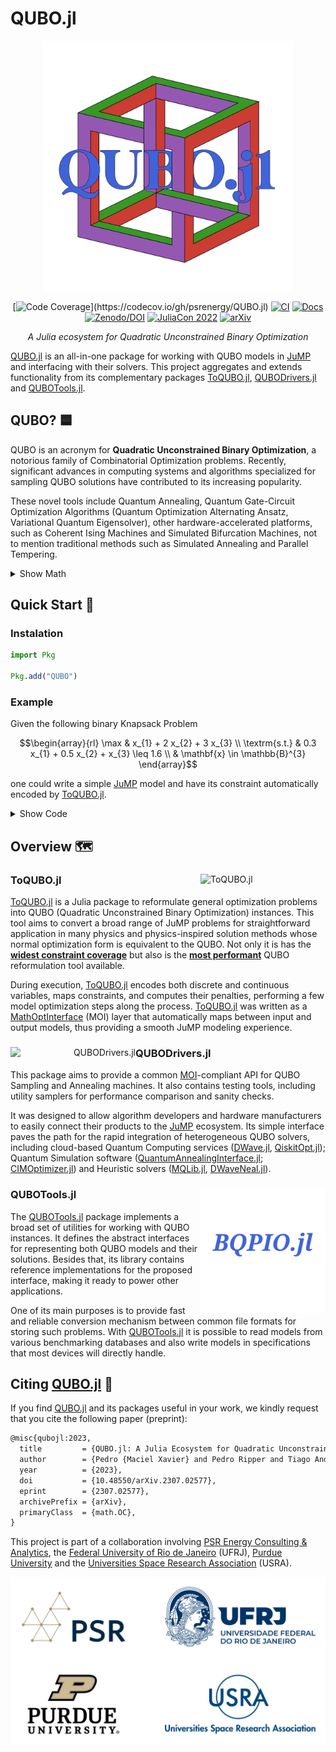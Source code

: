 # QUBO.jl

<div align="center">

<a href="/docs/src/assets/">
    <img src="/docs/src/assets/logo.svg" width=400px alt="QUBO.jl" />
</a>

[![Code Coverage](https://codecov.io/gh/psrenergy/QUBO.jl/branch/master/graph/badge.svg?token=ECM5OQ9T67")](https://codecov.io/gh/psrenergy/QUBO.jl)
[![CI](https://github.com/psrenergy/QUBO.jl/actions/workflows/ci.yml/badge.svg?branch=master)](https://github.com/psrenergy/QUBO.jl/actions/workflows/ci.yml)
[![Docs](https://img.shields.io/badge/docs-dev-blue.svg)](https://psrenergy.github.io/QUBO.jl/QUBO.jl/dev)
[![Zenodo/DOI](https://zenodo.org/badge/614041491.svg)](https://zenodo.org/badge/latestdoi/614041491)
[![JuliaCon 2022](https://img.shields.io/badge/JuliaCon-2022-9558b2)](https://www.youtube.com/watch?v=OTmzlTbqdNo)
[![arXiv](https://img.shields.io/badge/arXiv-2307.02577-b31b1b.svg)](https://arxiv.org/abs/2307.02577)

*A Julia ecosystem for Quadratic Unconstrained Binary Optimization*

</div>

[QUBO.jl](https://github.com/psrenergy/QUBO.jl) is an all-in-one package for working with QUBO models in [JuMP](https://github.com/jump-dev/JuMP.jl) and interfacing with their solvers.
This project aggregates and extends functionality from its complementary packages [ToQUBO.jl](https://github.com/psrenergy/ToQUBO.jl), [QUBODrivers.jl](https://github.com/psrenergy/QUBODrivers.jl) and [QUBOTools.jl](https://github.com/psrenergy/QUBOTools.jl).

## QUBO? 🟦

QUBO is an acronym for **Quadratic Unconstrained Binary Optimization**, a notorious family of Combinatorial Optimization problems.
Recently, significant advances in computing systems and algorithms specialized for sampling QUBO solutions have contributed to its increasing popularity.

These novel tools include Quantum Annealing, Quantum Gate-Circuit Optimization Algorithms (Quantum Optimization Alternating Ansatz, Variational Quantum Eigensolver), other hardware-accelerated platforms, such as Coherent Ising Machines and Simulated Bifurcation Machines, not to mention traditional methods such as Simulated Annealing and Parallel Tempering.

<details>
    <summary>Show Math</summary>

Mathematically speaking, this kind of optimization problem is defined by models of the form

$$
\begin{array}{rl}
    \min & \alpha \left[\mathbf{x}' Q\,\mathbf{x} + \mathbf{\ell}' \mathbf{x} + \beta \right] \\
    \textrm{s.t.} & \mathbf{x} \in \lbrace{0, 1}\rbrace^{n}
\end{array}
$$

where $\min$ and $\max$ are interchangeable under sign inversion and spin variables $\mathbf{s} \in \lbrace{\pm1}\rbrace^{n}$ may be employed by taking $s = 2x - 1$ as convention.

In other words, it is an optimization model with a **quadratic objective function** on **binary variables** and **no constraints**.

Despite being very simple, these models are capable of representing other nonconvex global optimization problems.

</details>

## Quick Start 🚀

### Instalation

```julia
import Pkg

Pkg.add("QUBO")
```

### Example

Given the following binary Knapsack Problem

```math
\begin{array}{rl}
\max          & x_{1} + 2 x_{2} + 3 x_{3} \\
\textrm{s.t.} & 0.3 x_{1} + 0.5 x_{2} + x_{3} \leq 1.6 \\
              & \mathbf{x} \in \mathbb{B}^{3}
\end{array}
```

one could write a simple [JuMP](https://jump.dev) model and have its constraint automatically encoded by [ToQUBO.jl](https://github.com/psrenergy/ToQUBO.jl).

<details>
    <summary>Show Code</summary>

```julia
using JuMP
using QUBO

model = Model(() -> ToQUBO.Optimizer(ExactSampler.Optimizer))

@variable(model, x[1:3], Bin)
@objective(model, Max, x[1] + 2 * x[2] + 3 * x[3])
@constraint(model, 0.3 * x[1] + 0.5 * x[2] + x[3] <= 1.6)

optimize!(model)

for i = 1:result_count(model)
    xi = value.(x, result = i)
    yi = objective_value(model, result = i)

    println("x: ", xi, "; cost = ", yi)
end
```

</details>

## Overview 🗺️

<div align="left">
<a href="https://github.com/psrenergy/ToQUBO.jl">
<img width="200px" src="https://raw.githubusercontent.com/psrenergy/ToQUBO.jl/master/docs/src/assets/logo.svg" alt="ToQUBO.jl" align="right" />
</a>

<div align="left">

### ToQUBO.jl

[ToQUBO.jl](https://github.com/psrenergy/ToQUBO.jl) is a Julia package to reformulate general optimization problems into QUBO (Quadratic Unconstrained Binary Optimization) instances.
This tool aims to convert a broad range of JuMP problems for straightforward application in many physics and physics-inspired solution methods whose normal optimization form is equivalent to the QUBO.
Not only it is has the [**widest constraint coverage**](https://github.com/psrenergy/ToQUBO.jl#list-of-interpretable-constraints) but also is the [**most performant**](https://github.com/psrenergy/ToQUBO-benchmark) QUBO reformulation tool available.

During execution, [ToQUBO.jl](https://github.com/psrenergy/ToQUBO.jl) encodes both discrete and continuous variables, maps constraints, and computes their penalties, performing a few model optimization steps along the process.
[ToQUBO.jl](https://github.com/psrenergy/ToQUBO.jl) was written as a [MathOptInterface](https://github.com/jump-dev/MathOptInterface.jl) (MOI) layer that automatically maps between input and output models, thus providing a smooth JuMP modeling experience.

<div>
</div>

<div align="right">
<a href="https://github.com/psrenergy/QUBODrivers.jl">
    <img width="200px" src="https://raw.githubusercontent.com/psrenergy/QUBODrivers.jl/master/docs/src/assets/logo.svg" alt="QUBODrivers.jl" align="left" />
</a>

<div align="left">

### QUBODrivers.jl

This package aims to provide a common [MOI](https://github.com/jump-dev/MathOptInterface.jl)-compliant API for QUBO Sampling and Annealing machines.
It also contains testing tools, including utility samplers for performance comparison and sanity checks.

It was designed to allow algorithm developers and hardware manufacturers to easily connect their products to the [JuMP](https://jump.dev) ecosystem.
Its simple interface paves the path for the rapid integration of heterogeneous QUBO solvers, including cloud-based Quantum Computing services ([DWave.jl](https://github.com/psrenergy/DWave.jl), [QiskitOpt.jl](https://github.com/psrenergy/QiskitOpt.jl)); Quantum Simulation software ([QuantumAnnealingInterface.jl](https://github.com/psrenergy/QuantumAnnealingInterface.jl); [CIMOptimizer.jl](https://github.com/pedromxavier/CIMOptimizer.jl)) and Heuristic solvers ([MQLib.jl](https://github.com/psrenergy/MQLib.jl), [DWaveNeal.jl](https://github.com/psrenergy/DWaveNeal.jl)).

<div>
</div>

<div align="left">
<a href="https://github.com/psrenergy/QUBOTools.jl">
    <img width="200px" src="https://raw.githubusercontent.com/psrenergy/QUBOTools.jl/main/docs/src/assets/logo.svg" alt="QUBOTools.jl" align="right" />
</a>
</a>

<div align="left">

### QUBOTools.jl

The [QUBOTools.jl](https://github.com/psrenergy/QUBOTools.jl) package implements a broad set of utilities for working with QUBO instances.
It defines the abstract interfaces for representing both QUBO models and their solutions.
Besides that, its library contains reference implementations for the proposed interface, making it ready to power other applications.

One of its main purposes is to provide fast and reliable conversion mechanism between common file formats for storing such problems.
With [QUBOTools.jl](https://github.com/psrenergy/QUBOTools.jl) it is possible to read models from various benchmarking databases and also write models in specifications that most devices will directly handle.

<div>
</div>

## Citing [QUBO.jl](https://github.com/psrenergy/QUBO.jl) 📑

If you find [QUBO.jl](https://github.com/psrenergy/QUBO.jl) and its packages useful in your work, we kindly request that you cite the following paper (preprint):

```tex
@misc{qubojl:2023,
  title         = {QUBO.jl: A Julia Ecosystem for Quadratic Unconstrained Binary Optimization}, 
  author        = {Pedro {Maciel Xavier} and Pedro Ripper and Tiago Andrade and Joaquim {Dias Garcia} and Nelson Maculan and David E. {Bernal Neira}},
  year          = {2023},
  doi           = {10.48550/arXiv.2307.02577},
  eprint        = {2307.02577},
  archivePrefix = {arXiv},
  primaryClass  = {math.OC},
}
```

This project is part of a collaboration involving [PSR Energy Consulting & Analytics](https://psr-inc.com), the [Federal University of Rio de Janeiro](https://ufrj.br) (UFRJ), [Purdue University](https://purdue.edu) and the [Universities Space Research Association](https://usra.edu) (USRA).

<div align="center">
    <picture>
        <source media="(prefers-color-scheme: dark)" srcset="/docs/src/assets/collaboration-dark.svg">
        <img alt="PSR; UFRJ; Purdue; USRA" src="/docs/src/assets/collaboration-light.svg">
    </picture>
</div>
